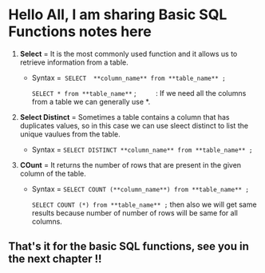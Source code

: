 # Hello All, I am sharing Basic SQL Functions notes here  

1. **Select** = It is the most commonly used function and it allows us to retrieve information from a table.  

    * Syntax =` SELECT  **column_name** from **table_name** ;`
          
        `SELECT * from **table_name**` ; &nbsp; &nbsp; &nbsp;&nbsp;&nbsp;&nbsp; : If we need all the columns from a table we can generally use *.  

2. **Select Distinct** = Sometimes a table contains a column that has duplicates values, so in this case we can use sleect distinct to list the unique vaulues from the table.  

     * Syntax = `SELECT DISTINCT **column_name** from **table_name** ; `

3. **COunt** = It returns the number of rows that are present in the given column of the table.  

     * Syntax = `SELECT COUNT (**column_name**) from **table_name** ;`  

         `SELECT COUNT (*) from **table_name** ;` then also we will get same results because number of number of rows will be same for all columns.  

## That's it for the basic SQL functions, see you in the next chapter !!

 



